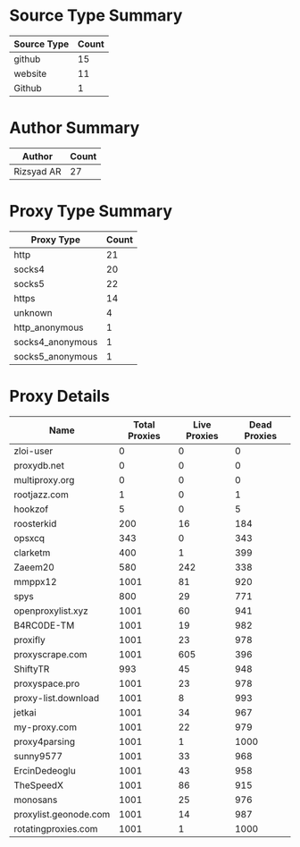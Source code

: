 # Source Type Summary

| Source Type | Count |
|-------------|-------|
| github | 15 |
| website | 11 |
| Github | 1 |


# Author Summary

| Author | Count |
|--------|-------|
| Rizsyad AR | 27 |


# Proxy Type Summary

| Proxy Type | Count |
|------------|-------|
| http | 21 |
| socks4 | 20 |
| socks5 | 22 |
| https | 14 |
| unknown | 4 |
| http_anonymous | 1 |
| socks4_anonymous | 1 |
| socks5_anonymous | 1 |


# Proxy Details

| Name | Total Proxies | Live Proxies | Dead Proxies |
|------|---------------|--------------|---------------|
| zloi-user | 0 | 0 | 0 |
| proxydb.net | 0 | 0 | 0 |
| multiproxy.org | 0 | 0 | 0 |
| rootjazz.com | 1 | 0 | 1 |
| hookzof | 5 | 0 | 5 |
| roosterkid | 200 | 16 | 184 |
| opsxcq | 343 | 0 | 343 |
| clarketm | 400 | 1 | 399 |
| Zaeem20 | 580 | 242 | 338 |
| mmppx12 | 1001 | 81 | 920 |
| spys | 800 | 29 | 771 |
| openproxylist.xyz | 1001 | 60 | 941 |
| B4RC0DE-TM | 1001 | 19 | 982 |
| proxifly | 1001 | 23 | 978 |
| proxyscrape.com | 1001 | 605 | 396 |
| ShiftyTR | 993 | 45 | 948 |
| proxyspace.pro | 1001 | 23 | 978 |
| proxy-list.download | 1001 | 8 | 993 |
| jetkai | 1001 | 34 | 967 |
| my-proxy.com | 1001 | 22 | 979 |
| proxy4parsing | 1001 | 1 | 1000 |
| sunny9577 | 1001 | 33 | 968 |
| ErcinDedeoglu | 1001 | 43 | 958 |
| TheSpeedX | 1001 | 86 | 915 |
| monosans | 1001 | 25 | 976 |
| proxylist.geonode.com | 1001 | 14 | 987 |
| rotatingproxies.com | 1001 | 1 | 1000 |
